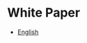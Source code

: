 # White Paper

- [English](https://github.com/furyaofficial/furyaofficial/blob/master/WHITEPAPER.md)

